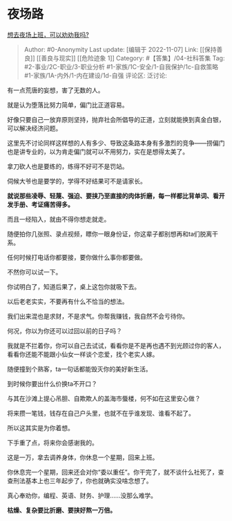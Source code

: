# 夜场路
[想去夜场上班，可以劝劝我吗?](https://www.zhihu.com/question/555950640/answer/2747430184)

> Author: #0-Anonymity
> Last update: [编辑于 2022-11-07]
> Link: [[保持善良]] [[善良与现实]] [[危险迹象 1]]
> Category: #【答集】/04-社科答集
> Tag: #2-事业/2C-职业/3-职业分析 #1-家族/1C-安全/1-自我保护/1c-自救策略 #1-家族/1A-内外/1-内在建设/1d-自强
> 评论区:
> 泛讨论:

有一点荒唐的妄想，害了无数的人。

就是认为堕落比努力简单，偏门比正道容易。

好像只要自己一放弃原则坚持，抛弃社会所倡导的正道，立刻就能换到真金白银，可以解决经济问题。

这里先不讨论同样这样想的人有多少、导致这条路本身有多激烈的竞争——捞偏门也是讲专业的，以为肯走偏门就可以不用努力，实在是想得太美了。

拿刀砍人也是要练的，练得不好可不是罚站。

伺候大爷也是要学的，学得不好结果可不是请家长。

**就说那些凌辱、轻蔑、强迫、要挟乃至直接的肉体折磨，每一样都比背单词、看开发手册、考证痛苦得多。**

而且一经陷入，就由不得你想走就走。

随便拍你几张照、录点视频，瞟你一眼身份证，你这辈子都别想再和ta们脱离干系。

任何时候打电话你都要接，要你做什么事你都要做。

不然你可以试一下。

你试明白了，知道后果了，桌上这包你就吸下去。

以后老老实实，不要再有什么不恰当的想法。

我们出来混也是求财，不是求气。你帮我赚钱，我自然不会亏待你。

何况，你以为你还可以过回以前的日子吗？

我就是不拦着你，你可以自己去试试，看看你是不是再也遇不到光顾过你的客人，看看你还能不能跟小仙女一样谈个恋爱，找个老实人嫁。

随便撞到个熟客，ta一句话都能毁灭你的美好新生活。

到时候你要出什么价换ta不开口？

与其在沙滩上提心吊胆、自欺欺人的盖海市蜃楼，何不如在这里安心做？

将来攒一笔钱，钱存在自己户头里，也就不在乎谁发现、谁看不起了。

所以这其实是为你着想。

下手重了点，将来你会感谢我的。

这是一万，拿去调养身体，你休息一个星期，回来上班。

你休息完一个星期，回来还会对你“委以重任”。你干完了，就不谈什么社死了，查查刑法基本上也三年起步了，你也就确实没啥念想了。

真心奉劝你，编程、英语、财务、护理……没那么难学。

**枯燥、复杂要比折磨、要挟好熬一万倍。**
